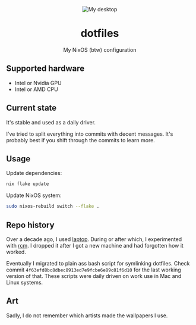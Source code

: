 <div align="center">
  <img alt="My desktop" src="docs/assets/desktop.png" />

  # dotfiles
  My NixOS (btw) configuration
</div>

## Supported hardware

* Intel or Nvidia GPU
* Intel or AMD CPU

## Current state

It's stable and used as a daily driver.

I've tried to split everything into commits with decent messages. It's probably
best if you shift through the commits to learn more.

## Usage

Update dependencies:

```bash
nix flake update
```

Update NixOS system:

```bash
sudo nixos-rebuild switch --flake .
```

## Repo history

Over a decade ago, I used
[laptop](https://github.com/UncertainSchrodinger/laptop). During or after which,
I experimented with [rcm](https://github.com/thoughtbot/rcm). I dropped it after
I got a new machine and had forgotten how it worked.

Eventually I migrated to plain ass bash script for symlinking dotfiles. Check
commit `4f63efd8bc8dbec8913ed7e9fcbe6e89c81f6d10` for the last working version
of that. These scripts were daily driven on work use in Mac and Linux systems.

## Art

Sadly, I do not remember which artists made the wallpapers I use.
